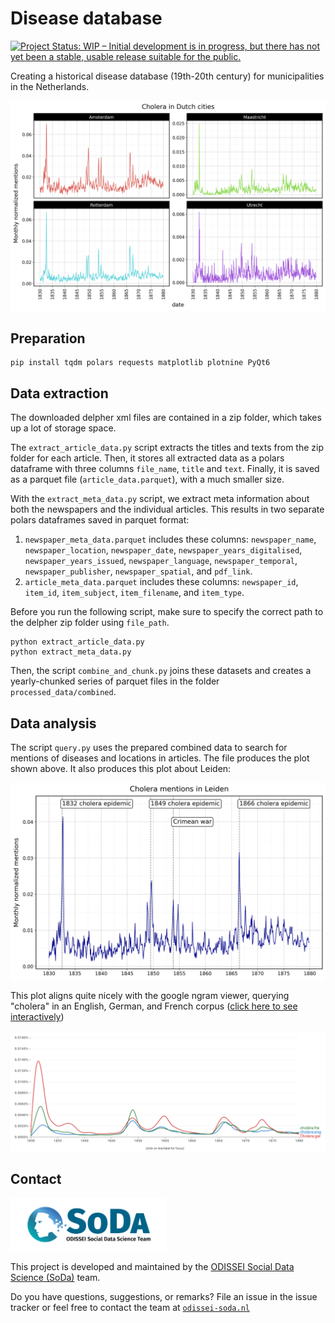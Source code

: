 # Disease database 
[![Project Status: WIP – Initial development is in progress, but there has not yet been a stable, usable release suitable for the public.](https://www.repostatus.org/badges/latest/wip.svg)](https://www.repostatus.org/#wip)

Creating a historical disease database (19th-20th century) for municipalities in the Netherlands.

![](img/cholera.png)

## Preparation

```
pip install tqdm polars requests matplotlib plotnine PyQt6
```

## Data extraction
The downloaded delpher xml files are contained in a zip folder, which takes up a lot of storage space.

The `extract_article_data.py` script extracts the titles and texts from the zip folder for each article.
Then, it stores all extracted data as a polars dataframe with three columns `file_name`, `title` and `text`.
Finally, it is saved as a parquet file (`article_data.parquet`), with a much smaller size. 

With the `extract_meta_data.py` script, we extract meta information about both the newspapers and the individual articles.
This results in two separate polars dataframes saved in parquet format:

1) `newspaper_meta_data.parquet` includes these columns: `newspaper_name`, `newspaper_location`,
   `newspaper_date`, `newspaper_years_digitalised`, `newspaper_years_issued`, `newspaper_language`, `newspaper_temporal`,
   `newspaper_publisher`, `newspaper_spatial`, and `pdf_link`.
2) `article_meta_data.parquet` includes these columns: `newspaper_id`, `item_id`, `item_subject`, `item_filename`, and `item_type`.

Before you run the following script, make sure to specify the correct path to the delpher zip folder using `file_path`.

```
python extract_article_data.py
python extract_meta_data.py
```

Then, the script `combine_and_chunk.py` joins these datasets and creates a yearly-chunked series of parquet files in the folder `processed_data/combined`.

## Data analysis
The script `query.py` uses the prepared combined data to search for mentions of diseases and locations in articles. The file produces the plot shown above. It also produces this plot about Leiden:

![](img/leiden.png)

This plot aligns quite nicely with the google ngram viewer, querying "cholera" in an English, German, and French corpus ([click here to see interactively](https://books.google.com/ngrams/graph?content=cholera%3Aeng%2CCholera%3Ager%2Cchol%C3%A9ra%3Afre&year_start=1830&year_end=1880&corpus=en&smoothing=0))

![](img/ngram_cholera.png)


## Contact

<img src="./img/soda_logo.png" alt="SoDa logo" width="250px"/>

This project is developed and maintained by the [ODISSEI Social Data
Science (SoDa)](https://odissei-soda.nl) team.

Do you have questions, suggestions, or remarks? File an issue in the
issue tracker or feel free to contact the team at [`odissei-soda.nl`](https://odissei-soda.nl)

